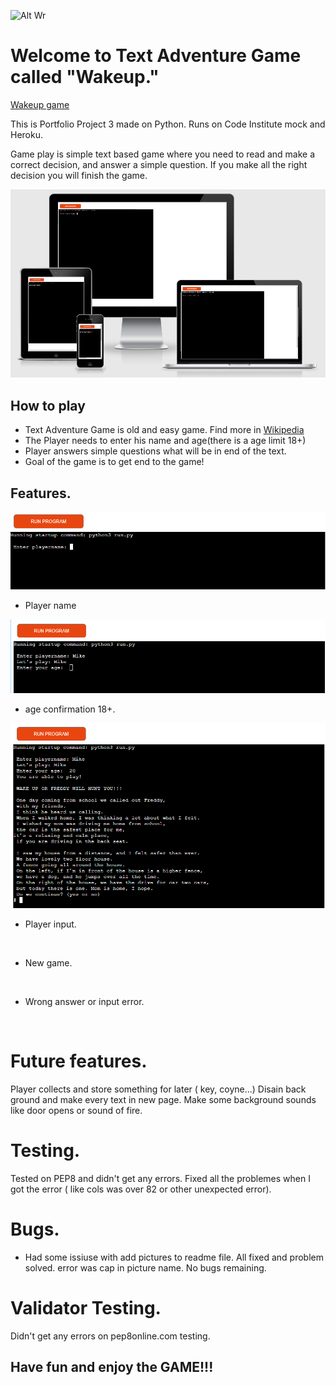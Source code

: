 
![Alt Wr](https://encrypted-tbn0.gstatic.com/images?q=tbn:ANd9GcS0aWK_eq1AAh2pWHdZbHjfCzM4itaUZTYp6YA2B5IsLaT2oYmIH0YOHKi3MVnjiBHqq8g&usqp=CAU)

# Welcome to Text Adventure Game called "Wakeup."

[Wakeup game](https://myfirstapptextadventure.herokuapp.com/)

This is Portfolio Project 3 made on Python. Runs on Code Institute mock and Heroku.

Game play is simple text based game where you need to read and make a correct decision, and answer a simple question. 
If you make all the right decision you will finish the game.

![Wakeup](images/Wakeup.PNG)

## How to play

* Text Adventure Game is old and easy game. Find more in [Wikipedia](https://en.wikipedia.org/wiki/Text-based_game)
* The Player needs to enter his name and age(there is a age limit 18+)
* Player answers simple questions what will be in end of the text.
* Goal of the game is to get end to the game!

## Features.
![player](images/player.PNG)
* Player name

![age](images/age.PNG)
* age confirmation 18+.

![start](images/Playtime.PNG)
* Player input.

![]()
* New game.

![]()
* Wrong answer or input error.

![]()
# Future features.

Player collects and store something for later ( key, coyne...) 
Disain back ground and make every text in new page.
Make some background sounds like door opens or sound of fire.

# Testing.

Tested on PEP8 and didn't get any errors.
Fixed all the problemes when I got the error ( like cols was over 82 or other unexpected error).

# Bugs.
* Had some issiuse with add pictures to readme file.
All fixed and problem solved. error was cap in picture name.
No bugs remaining.

# Validator Testing.

Didn't get any errors on pep8online.com testing.

## Have fun and enjoy the GAME!!!

